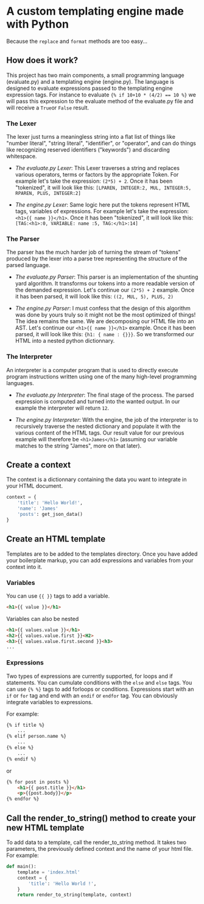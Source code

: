 # A custom templating engine made with Python

Because the ``replace`` and ``format`` methods are too easy...

## How does it work?

This project has two main components, a small programming language (evaluate.py) and a templating engine (engine.py). The language is designed to evaluate expressions passed to the templating engine expression tags. For instance to evaluate ``{% if 10+10 * (4/2) == 10 %}`` we will pass this expression to the evaluate method of the evaluate.py file and will receive a ``True``or ``False`` result.

### The Lexer

The lexer just turns a meaningless string into a flat list of things like "number literal", "string literal", "identifier", or "operator", and can do things like recognizing reserved identifiers ("keywords") and discarding whitespace.

- *The evaluate.py Lexer*: This Lexer traverses a string and replaces various operators, terms or factors by the appropriate Token. For example let's take the expression: `(2*5) + 2`. Once it has been "tokenized", it will look like this: `[LPAREN, INTEGER:2, MUL, INTEGER:5, RPAREN, PLUS, INTEGER:2]`

- *The engine.py Lexer*: Same logic here put the tokens represent HTML tags, variables of expressions. For example let's take the expression: `<h1>{{ name }}</h1>`. Once it has been "tokenized", it will look like this: `[TAG:<h1>:0, VARIABLE: name :5, TAG:</h1>:14]`

### The Parser
The parser has the much harder job of turning the stream of "tokens" produced by the lexer into a parse tree representing the structure of the parsed language.

- *The evaluate.py Parser*: This parser is an implementation of the shunting yard algorithm. It transforms our tokens into a more readable version of the demanded expression.
Let's continue our `(2*5) + 2` example. Once it has been parsed, it will look like this: `((2, MUL, 5), PLUS, 2)`

- *The engine.py Parser*: I must confess that the design of this algorithm was done by yours truly so it might not be the most optimized of things! The idea remains the same. We are decomposing our HTML file into an AST. Let's continue our `<h1>{{ name }}</h1>` example. Once it has been parsed, it will look like this: `{h1: { name : {}}}`. So we transformed our HTML into a nested python dictionnary.

### The Interpreter
An interpreter is a computer program that is used to directly execute program instructions written using one of the many high-level programming languages.

- *The evaluate.py Interpreter*: The final stage of the process. The parsed expression is computed and turned into the wanted output. In our example the interpreter will return `12`.

- *The engine.py Interpreter*: With the engine, the job of the interpreter is to recursively traverse the nested dictionary and populate it with the various content of the HTML tags. Our result value for our previous example will therefore be `<h1>James</h1>` (assuming our variable matches to the string "James", more on that later).

## Create a context 

The context is a dictionnary containing the data you want to integrate in your HTML document.

``` python
context = {
    'title': 'Hello World!',
    'name': 'James'
    'posts': get_json_data()
}
```

## Create an HTML template

Templates are to be added to the templates directory.
Once you have added your boilerplate markup, you can add expressions and variables from your context into it.

### Variables

You can use ``{{ }}`` tags to add a variable.

``` html
<h1>{{ value }}</h1>
```

Variables can also be nested

``` html
<h1>{{ values.value }}</h1>
<h2>{{ values.value.first }}<H2>
<h3>{{ values.value.first.second }}<h3>
...
```

### Expressions

Two types of expressions are currently supported, for loops and if statements. You can cumulate conditions with the `else` and `else` tags.
You can use ``{% %}`` tags to add forloops or conditions. Expressions start with an ``if`` or ``for`` tag and end with an ``endif`` or ``endfor`` tag. You can obviously integrate variables to expressions.

For example:

``` html
{% if title %}
    ...
{% elif person.name %}
    ...
{% else %}
    ...
{% endif %}
```

or 

``` html
{% for post in posts %}
    <h1>{{ post.title }}</h1>
    <p>{{post.body}}</p>
{% endfor %}
```

## Call the render_to_string() method to create your new HTML template
 
To add data to a template, call the render_to_string method. It takes two parameters, the previously defined context and the name of your html file.
For example:

``` python
def main():
    template = 'index.html'
    context = {
        'title': 'Hello World !',
    }
    return render_to_string(template, context)
```